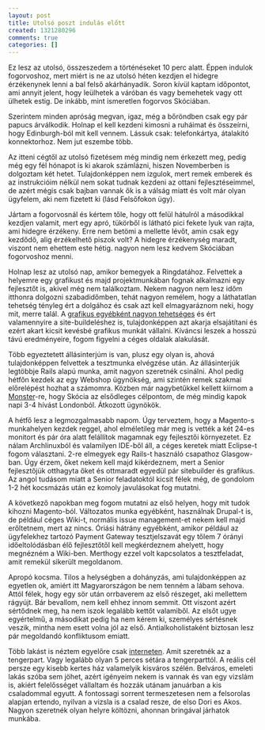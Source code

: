 ```yaml
---
layout: post
title: Utolsó poszt indulás előtt
created: 1321280296
comments: true
categories: []
---
```

Ez lesz az utolsó, összeszedem a történéseket 10 perc alatt. Éppen indulok fogorvoshoz, mert miért is ne az utolsó héten kezdjen el hidegre érzékenynek lenni a bal felső akárhányadik. Soron kívül kaptam időpontot, ami annyit jelent, hogy leülhetek a váróban és vagy bemehetek vagy ott ülhetek estig. De inkább, mint ismeretlen fogorvos Skóciában.

Szerintem minden apróság megvan, igaz, még a bőröndben csak egy pár papucs árválkodik. Holnap el kell kezdeni kimosni a ruháimat és összeírni, hogy Edinburgh-ból mit kell vennem. Lássuk csak: telefonkártya, átalakító konnektorhoz. Nem jut eszembe több.

Az itteni cégtől az utolsó fizetésem még mindig nem érkezett meg, pedig még egy fél hónapot is ki akarok számlázni, hiszen Novemberben is dolgoztam két hetet. Tulajdonképpen nem izgulok, mert remek emberek és az instrukcióim nélkül nem sokat tudnak kezdeni az ottani fejlesztéseimmel, de azért mégis csak bajban vannak ők is a válság miatt és volt már olyan ügyfelem, aki nem fizetett ki (lásd Felsőfokon ügy).

Jártam a fogorvosnál és kértem tőle, hogy ott felül hátulról a másodikkal kezdjen valamit, mert egy apró, tükörből is látható pici fekete lyuk van rajta, ami hidegre érzékeny. Erre nem betömi a mellette lévőt, amin csak egy kezdődő, alig érzékelhető piszok volt? A hidegre érzékenység maradt, viszont nem ehettem este hétig. nagyon nem lesz kedvem Skóciában fogorvoshoz menni.

Holnap lesz az utolsó nap, amikor bemegyek a Ringdatához. Felvettek a helyemre egy grafikust és majd projektmunkában fognak alkalmazni egy fejlesztőt is, akivel még nem találkoztam. Nekem nagyon nem lesz időm itthonra dolgozni szabadidőmben, tehát nagyon remélem, hogy a láthatatlan tehetség tényleg ért a dolgához és csak azt kell elmagyaráznom neki, hogy mit, merre talál. A <a href="http://misianett.com">grafikus egyébként nagyon tehetséges</a> és ért valamennyire a site-buildeléshez is, tulajdonképpen azt akarja elsajátítani és ezért akart kicsit kevésbé grafikus munkát vállalni. Kíváncsi leszek a hosszú távú eredményeire, fogom figyelni a céges oldalak alakulását.

Több egyeztetett állásinterjúm is van, plusz egy olyan is, ahová tulajdonképpen felvettek a tesztmunka elvégzése után. Az állásinterjúk legtöbbje Rails alapú munka, amit nagyon szeretnék csinálni. Ahol pedig hétfőn kezdek az egy Webshop ügynökség, ami szintén remek szakmai előrelépést hozhat a számomra. Közben már nagybetűkkel kellett kiírnom a <a href="http://monster.co.uk">Monster</a>-re, hogy Skócia az elsődleges célpontom, de még mindig kapok napi 3-4 hívást Londonból. Átkozott ügynökök.

A hétfő lesz a legmozgalmasabb napom. Úgy terveztem, hogy a Magento-s munkahelyen kezdek reggel, ahol elméletileg már meg is vették a két 24-es monitort és pár óra alatt felállítok magamnak egy fejlesztői környezetet. Ez nálam Archlinuxból és valamilyen IDE-ből áll, a céges keretek miatt Eclipse-t fogom választani. 2-re elmegyek egy Rails-t használó csapathoz Glasgow-ban. Úgy érzem, őket nekem kell majd kikérdeznem, mert a Senior fejlesztőjük otthagyta őket és ottmaradt egyedül pár sitebuilder és grafikus. Az angol tudásom miatt a Senior feladatoktól kicsit félek még, de gondolom 1-2 hét kocsmázás után ez komoly javulásokat fog mutatni.

A következő napokban meg fogom mutatni az első helyen, hogy mit tudok kihozni Magento-ból. Változatos munka egyébként, használnak Drupal-t is, de például céges Wiki-t, normális issue management-et nekem kell majd erőltetnem, mert az nincs. Óriási hátrány egyébként, amikor például az ügyfelekhez tartozó Payment Gateway tesztjelszavát egy tőlem 7 órányi időeltolódásban élő fejlesztőtől kell megkérdeznem ahelyett, hogy megnézném a Wiki-ben. Merthogy ezzel volt kapcsolatos a tesztfeladat, amit remekül sikerült megoldanom.

Apropó kocsma. Tilos a helységben a dohányzás, ami tulajdonképpen az egyetlen ok, amiért itt Magyarországon be nem tenném a lábam sehova. Attól félek, hogy egy sör után orrbaverem az első részeget, aki mellettem rágyújt. Bár bevallom, nem kell ehhez innom semmit. Ott viszont azért sértődnek meg, ha nem iszok legalább kettőt valamiből. Az elsőt ugye egyértelmű, a másodikat pedig ha nem kérem ki, személyes sértésnek veszik, mintha nem esett volna jól az első. Antialkoholistaként biztosan lesz pár megoldandó konfliktusom emiatt.

Több lakást is néztem egyelőre csak <a href="http://www.rightmove.co.uk/">interneten</a>. Amit szeretnék az a tengerpart. Vagy legalább olyan 5 perces sétára a tengerparttól. A reális cél persze egy kisebb kertes ház valamelyik kisváros szélén. Belváros, emeleti lakás szóba sem jöhet, azért igényeim nekem is vannak és van egy vizslám is, akiért felelősséget vállaltam és hozzák utánam januárban a kis csaladommal egyutt. A fontossagi sorrent termeszetesen nem a felsorolas alapjan ertendo, nyilvan a vizsla is a csalad resze, de elso Dori es Akos. Nagyon szeretnék olyan helyre költözni, ahonnan bringával járhatok munkába.
